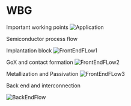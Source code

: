 # WBG
Important working points
![Application](https://github.com/htorodriguez/WBG/assets/31903484/cf58f2f2-081c-4533-bca4-da09947dc843)

Semiconductor process flow

Implantation block
![FrontEndFLow1](https://github.com/htorodriguez/WBG/assets/31903484/dfaf2d33-2303-4c5d-aedf-be85b3be2c01)

GoX and contact formation
![FrontEndFLow2](https://github.com/htorodriguez/WBG/assets/31903484/b6ef7888-e0da-44fd-8cdb-c61e8225c842)

Metallization and Passivation
![FrontEndFLow3](https://github.com/htorodriguez/WBG/assets/31903484/f2f03ba6-e475-4307-8234-aae9d385a8d9)

Back end and interconnection

![BackEndFlow](https://github.com/htorodriguez/WBG/assets/31903484/b5040060-cfaa-4d1e-93aa-c04c04643a9c)
